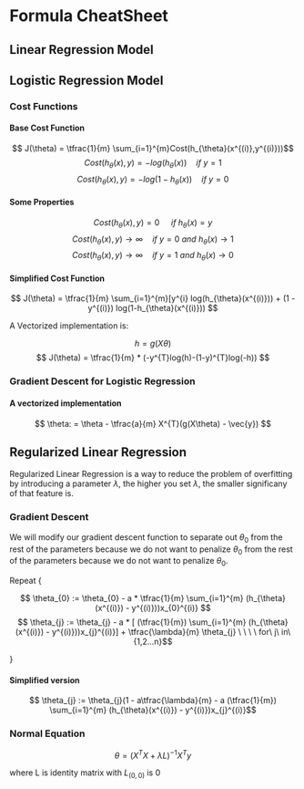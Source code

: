 # Formula CheatSheet

## Linear Regression Model

## Logistic Regression Model

### Cost Functions

#### Base Cost Function

$$ J(\theta) = \tfrac{1}{m} \sum_{i=1}^{m}Cost(h_{\theta}(x^{(i)},y^{(i)}))$$
$$ Cost(h_{\theta}(x),y) = -log(h_{\theta}(x)) \quad if \ y = 1$$
$$ Cost(h_{\theta}(x),y) = -log(1 - h_{\theta}(x)) \quad if \  y = 0$$

#### Some Properties

$$ Cost(h_{\theta}(x),y) = 0 \quad \  if\  h_{\theta}(x) = y$$
$$ Cost(h_{\theta}(x),y) \rightarrow \infty \quad if\ y = 0 \  and \  h_{\theta}(x) \rightarrow 1$$
$$ Cost(h_{\theta}(x),y) \rightarrow \infty \quad if\ y = 1 \  and \  h_{\theta}(x) \rightarrow 0$$

#### Simplified Cost Function

$$ J(\theta) = \tfrac{1}{m} \sum_{i=1}^{m}[y^{i} log(h_{\theta}(x^{(i)})) + (1 - y^{(i)}) log(1-h_{\theta}(x^{(i)})) $$

A Vectorized implementation is:

$$ h=g(X\theta) $$
$$ J(\theta) = \tfrac{1}{m} * (-y^{T}log(h)-(1-y)^{T}log(-h)) $$

### Gradient Descent for Logistic Regression

#### A vectorized implementation

$$ \theta: = \theta - \tfrac{a}{m} X^{T}(g(X\theta) - \vec{y}) $$

## Regularized Linear Regression

Regularized Linear Regression is a way to reduce the problem of overfitting by introducing a parameter $\lambda$, the higher you set $\lambda$, the smaller significany of that feature is.

### Gradient Descent

We will modify our gradient descent function to separate out $\theta_{0}$ from the rest of the parameters because we do not want to penalize $\theta_{0}$ from the rest of the parameters because we do not want to penalize $\theta_{0}$.

Repeat {  

$$ \theta_{0} := \theta_{0} - a * \tfrac{1}{m} \sum_{i=1}^{m} (h_{\theta}(x^{(i)}) - y^{(i)}))x_{0}^{(i)} $$
$$ \theta_{j} := \theta_{j} - a * [ (\tfrac{1}{m}) \sum_{i=1}^{m} (h_{\theta}(x^{(i)}) - y^{(i)}))x_{j}^{(i)}] + \tfrac{\lambda}{m} \theta_{j} \ \ \ \ for\ j\ in\  {1,2...n}$$

}

#### Simplified version

$$ \theta_{j} := \theta_{j}(1 - a\tfrac{\lambda}{m} -  a (\tfrac{1}{m}) \sum_{i=1}^{m} (h_{\theta}(x^{(i)}) - y^{(i)})x_{j}^{(i)}$$

### Normal Equation

$$ \theta = (X^{T}X + \lambda L)^{-1} X^{T}y $$

where L is identity matrix with $L_{(0,0)}$ is 0